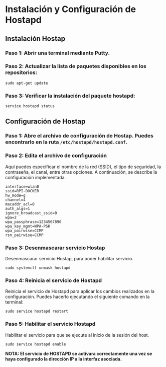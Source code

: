 # Instalación y Configuración de Hostapd
## Instalación Hostap
### Paso 1: Abrir una terminal mediante Putty.
### Paso 2: Actualizar la lista de paquetes disponibles en los repositorios:

```shell
sudo apt-get update
```

### Paso 3: Verificar la instalación del paquete hostapd:

```shell
service hostapd status
```

## Configuración de Hostap

### Paso 1: Abre el archivo de configuración de Hostap. Puedes encontrarlo en la ruta `/etc/hostapd/hostapd.conf`.

### Paso 2: Edita el archivo de configuración
Aquí puedes especificar el nombre de la red (SSID), el tipo de seguridad, la contraseña, el canal, entre otras opciones. A continuación, se describe la configuración implementada.

```shell
interface=wlan0
ssid=RPI-DOCKER
hw_mode=g
channel=4
macaddr_acl=0
auth_algs=1
ignore_broadcast_ssid=0
wpa=2
wpa_passphrase=1234567890
wpa_key_mgmt=WPA-PSK
wpa_pairwise=CCMP
rsn_pairwise=CCMP
```

### Paso 3: Desenmascarar servicio Hostap
Desenmascarar servicio Hostap, para poder habilitar servicio.

```shell
sudo systemctl unmask hostapd
```

### Paso 4: Reinicia el servicio de Hostapd 
 Reinicia el servicio de Hostapd  para aplicar los cambios realizados en la configuración. Puedes hacerlo ejecutando el siguiente comando en la terminal:

```shell
sudo service hostapd restart
```

### Paso 5: Habilitar el servicio Hostapd 
Habilitar el servicio para que se ejecute al inicio de la sesión del host.
   
```shell
sudo service hostapd enable 
```

**NOTA: El servicio de HOSTAPD se activara correctamente una vez se haya configurado la dirección IP a la interfaz asociada.**
